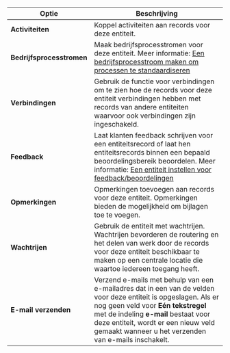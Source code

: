 |Optie   |Beschrijving  |
|---------|---------|
|**Activiteiten**|Koppel activiteiten aan records voor deze entiteit.|
|**Bedrijfsprocesstromen**|Maak bedrijfsprocesstromen voor deze entiteit. Meer informatie: [Een bedrijfsprocesstroom maken om processen te standaardiseren](/flow/create-business-process-flow)|
|**Verbindingen**|Gebruik de functie voor verbindingen om te zien hoe de records voor deze entiteit verbindingen hebben met records van andere entiteiten waarvoor ook verbindingen zijn ingeschakeld.|
|**Feedback**|Laat klanten feedback schrijven voor een entiteitsrecord of laat hen entiteitsrecords binnen een bepaald beoordelingsbereik beoordelen. Meer informatie: [Een entiteit instellen voor feedback/beoordelingen](../maker/common-data-service/configure-entity-feedback.md)|
|**Opmerkingen**|Opmerkingen toevoegen aan records voor deze entiteit. Opmerkingen bieden de mogelijkheid om bijlagen toe te voegen.|
|**Wachtrijen**|Gebruik de entiteit met wachtrijen. Wachtrijen bevorderen de routering en het delen van werk door de records voor deze entiteit beschikbaar te maken op een centrale locatie die waartoe iedereen toegang heeft.|
|**E-mail verzenden**|Verzend e-mails met behulp van een e-mailadres dat in een van de velden voor deze entiteit is opgeslagen. Als er nog geen veld voor **Eén tekstregel** met de indeling **e-mail** bestaat voor deze entiteit, wordt er een nieuw veld gemaakt wanneer u het verzenden van e-mails inschakelt.|